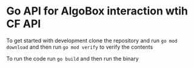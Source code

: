 # Go API for AlgoBox interaction wtih CF API

To get started with development clone the repository and run `go mod download` and then run `go mod verify` to verify the contents

To run the code run `go build` and then run the binary
